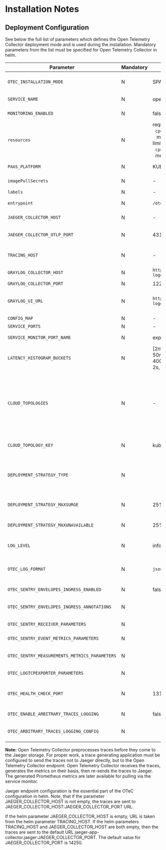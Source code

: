 # Installation Notes

## Deployment Configuration

See below the full list of parameters which defines the Open Telemetry Collector deployment mode and is used during the
installation. Mandatory parameters from the list must be specified for Open Telemetry Collector in helm.

<!-- markdownlint-disable line-length no-inline-html -->
| Parameter                                     | Mandatory | Default                                        | Value Example               | Description  |
| --------------------------------------------- | --------- | -----------------------------------------------| --------------------------- | ------------ |
| `OTEC_INSTALLATION_MODE`                      | N         | SPAN_METRICS_PROCESSOR                         | `SPAN_METRICS_PROCESSOR`    | The type of OOB configuration (SPAN_METRICS_PROCESSOR or SENTRY_ENVELOPES_PROCESSING) |
| `SERVICE_NAME`                                | N         | open-telemetry-collector                       | `open-telemetry-collector`  | The Kubernetes service name for Open Telemetry Collector. |
| `MONITORING_ENABLED`                          | N         | false                                          | `false`                     | Disables and enables the service monitor. |
| `resources`                                   | N         | requests:<br>&nbsp;&nbsp;`cpu`: 100m<br>&nbsp;&nbsp;  memory: 100Mi<br>limits:<br>&nbsp;&nbsp;`cpu`: 200m<br>&nbsp;&nbsp;memory: 200Mi | | Set up this object to use custom profiles configuration. |
| `PAAS_PLATFORM`                               | N         | KUBERNETES                                     | 'KUBERNETES' or 'OPENSHIFT' | The name of type cloud environment |
| `imagePullSecrets`                            | N         | -                                              |                             | K8s imagePullSecrets for private registry access. |
| `labels`                                      | N         | -                                              |                             | The Kubernetes labels setup. |
| `entrypoint`                                  | N         | `/otelcol-contrib`                             | `/otelcol-contrib`          | The path to the opentelemetry binary. |
| `JAEGER_COLLECTOR_HOST`                       | N         | -                                              | jaeger-app-collector.jaeger | The Jaeger hostname or IP. |
| `JAEGER_COLLECTOR_OTLP_PORT`                  | N         | 4317                                           | 4317                        | The port for the Jaeger service OpenTelemetry Protocol span reporting API. |
| `TRACING_HOST`                                | N         | -                                              | jaeger-app-collector.jaeger | Jaeger URL. It is used if JAEGER_COLLECTOR_HOST is not set. |
| `GRAYLOG_COLLECTOR_HOST`                      | N         | `https://graylog-logging.${CLOUD_PUBLIC_HOST}` |                             | The Graylog hostname or IP to which OTeC sends data from traces |
| `GRAYLOG_COLLECTOR_PORT`                      | N         | 12201                                          | 12201                       | The port for the Graylog service. |
| `GRAYLOG_UI_URL`                              | N         | `https://graylog-logging.${CLOUD_PUBLIC_HOST}` |                             | The Graylog hostname or IP. It is used if GRAYLOG_COLLECTOR_HOST is not set. |
| `CONFIG_MAP`                                  | N         | -                                              |                             | Config map customization. |
| `SERVICE_PORTS`                               | N         | -                                              |                             | Customization for service.ports. |
| `SERVICE_MONITOR_PORT_NAME`                   | N         | exporter-prom                                  | exporter-prom               | Customization for ServiceMonitor port. |
| `LATENCY_HISTOGRAM_BUCKETS`                   | N         | [2ms, 4ms, 6ms, 8ms, 10ms, 50ms, 100ms, 200ms, 400ms, 800ms, 1s, 1400ms, 2s, 5s, 10s, 15s] | [100ms, 1s, 10s]            | The list of durations defining the latency histogram buckets. If it is not set, the default list is used. |
| `CLOUD_TOPOLOGIES`                            | N         | -                                              |                             | Array of topology settings for topologySpreadConstraints. Each array element must contain at least 'topologyKey' attribute. Other supported attributes are 'maxSkew' and 'whenUnsatisfiable', which are optional. This parameter has higher priority over CLOUD_TOPOLOGY_KEY. Should not be an empty list. |
| `CLOUD_TOPOLOGY_KEY`                          | N         | kubernetes.io/hostname                         |                             | Defines topologyKey in topologySpreadConstraints. This is a BWC parameter. |
| `DEPLOYMENT_STRATEGY_TYPE`                    | N         |                                                |                             | The Kubernetes rolling update deployment strategy. Possible values are "recreate", "best_effort_controlled_rollout", "ramped_slow_rollout", and "custom_rollout". |
| `DEPLOYMENT_STRATEGY_MAXSURGE`                | N         | 25%                                            | 25%                         | The parameter sets maxSurge if DEPLOYMENT_STRATEGY_TYPE is "custom_rollout". |
| `DEPLOYMENT_STRATEGY_MAXUNAVAILABLE`          | N         | 25%                                            | 25%                         | The parameter sets maxUnavailable if DEPLOYMENT_STRATEGY_TYPE is "custom_rollout". |
| `LOG_LEVEL`                                   | N         | info                                           | info                        | The parameter indicates the OTeC log level. The possible values are "debug", "info", "warn", and "error". |
| `OTEC_LOG_FORMAT`                             | N         | `json`                                         | `text`                      | The parameter allows to specify log format. It might be convenient to use `text` format for dev purposes. `json` is strongly recommended on prod. |
| `OTEC_SENTRY_ENVELOPES_INGRESS_ENABLED`       | N         | false                                          | true                        | The parameter allows to enable the default sentry ingress. |
| `OTEC_SENTRY_ENVELOPES_INGRESS_ANNOTATIONS`   | N         |                                                | string map in YAML format   | The parameter allows to specify the annotations map for the sentry ingress. |
| `OTEC_SENTRY_RECEIVER_PARAMETERS`             | N         |                                                | Object                      | The parameter allows to customize sentry receiver parameters. |
| `OTEC_SENTRY_EVENT_METRICS_PARAMETERS`        | N         |                                                | Object                      | The parameter allows to customize sentry event metrics parameters. |
| `OTEC_SENTRY_MEASUREMENTS_METRICS_PARAMETERS` | N         |                                                | Object                      | The parameter allows to customize sentry measurements metrics parameters. |
| `OTEC_LOGTCPEXPORTER_PARAMETERS`              | N         |                                                | Object                      | The parameter allows to customize logtcpexporter parameters. |
| `OTEC_HEALTH_CHECK_PORT`                      | N         | 13133                                          | 13133                       | The parameter allows to customize OTeC health check port which is used for liveness and readiness probes |
| `OTEC_ENABLE_ARBITRARY_TRACES_LOGGING`        | N         | false                                          | false                       | The parameter allows to enable arbitrary traces logging. |
| `OTEC_ARBITRARY_TRACES_LOGGING_CONFIG`        | N         |                                                | Object                      | The parameter allows to customize arbitrary traces logging configuration. |
<!-- markdownlint-enable line-length no-inline-html -->

**Note:** Open Telemetry Collector preprocesses traces before they come to the Jaeger storage. For proper work, a trace
generating application must be configured to send the traces not to Jaeger directly, but to the Open Telemetry Collector
endpoint. Open Telemetry Collector receives the traces, generates the metrics on their basis, then re-sends the traces to
Jaeger. The generated Prometheus metrics are later available for pulling via the service monitor.

Jaeger endpoint configuration is the essential part of the OTeC configuration in helm. Note, that if the parameter
JAEGER_COLLECTOR_HOST is not empty, the traces are sent to JAEGER_COLLECTOR_HOST:JAEGER_COLLECTOR_PORT URL.

If the helm parameter JAEGER_COLLECTOR_HOST is empty, URL is taken from the helm parameter TRACING_HOST. If the helm parameters
TRACING_HOST and JAEGER_COLLECTOR_HOST are both empty, then the traces are sent to the default URL
jaeger-app-collector.jaeger:JAEGER_COLLECTOR_PORT. The default value for JAEGER_COLLECTOR_PORT is 14250.
